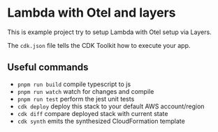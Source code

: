 # Lambda with Otel and layers

This is example project try to setup Lambda with Otel setup via Layers.

The `cdk.json` file tells the CDK Toolkit how to execute your app.

## Useful commands

- `pnpm run build` compile typescript to js
- `pnpm run watch` watch for changes and compile
- `pnpm run test` perform the jest unit tests
- `cdk deploy` deploy this stack to your default AWS account/region
- `cdk diff` compare deployed stack with current state
- `cdk synth` emits the synthesized CloudFormation template
